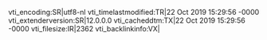 vti_encoding:SR|utf8-nl
vti_timelastmodified:TR|22 Oct 2019 15:29:56 -0000
vti_extenderversion:SR|12.0.0.0
vti_cacheddtm:TX|22 Oct 2019 15:29:56 -0000
vti_filesize:IR|2362
vti_backlinkinfo:VX|
